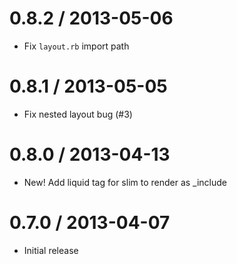 
0.8.2 / 2013-05-06
==================

  * Fix `layout.rb` import path

0.8.1 / 2013-05-05
==================

  * Fix nested layout bug (#3)

0.8.0 / 2013-04-13
==================

  * New! Add liquid tag for slim to render as _include

0.7.0 / 2013-04-07
==================

  * Initial release
